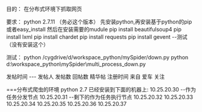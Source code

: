 目的：
在分布式环境下抓取网页

要求：
python 2.7.11 （务必这个版本）
先安装python,再安装基于python的pip或者easy_install
然后在安装需要的mudule
pip install beautifulsoup4
pip install lxml
pip install chardet
pip install requests
pip install gevent  --测试（没有安装这个）


测试：
python /cygdrive/d/workspace_python/mySpider/down.py
python d:\workspace_python\mySpider\multi_process_down.py

发帖时间 ---
发帖人
发帖数
回帖数
精华帖
注册时间
来自
爱车
关注


===分布式爬虫的环境
python 2.7 已经安装到下面的机器上:
10.25.20.30  --作为任务分发节点
10.25.20.31  --剩下的作为任务执行节点
10.25.20.32
10.25.20.33
10.25.20.34
10.25.20.35
10.25.20.36
10.25.20.37

